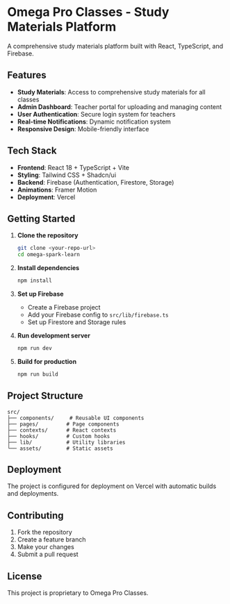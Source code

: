 # Omega Pro Classes - Study Materials Platform

A comprehensive study materials platform built with React, TypeScript, and Firebase.

## Features

- **Study Materials**: Access to comprehensive study materials for all classes
- **Admin Dashboard**: Teacher portal for uploading and managing content
- **User Authentication**: Secure login system for teachers
- **Real-time Notifications**: Dynamic notification system
- **Responsive Design**: Mobile-friendly interface

## Tech Stack

- **Frontend**: React 18 + TypeScript + Vite
- **Styling**: Tailwind CSS + Shadcn/ui
- **Backend**: Firebase (Authentication, Firestore, Storage)
- **Animations**: Framer Motion
- **Deployment**: Vercel

## Getting Started

1. **Clone the repository**
   ```bash
   git clone <your-repo-url>
   cd omega-spark-learn
   ```

2. **Install dependencies**
   ```bash
   npm install
   ```

3. **Set up Firebase**
   - Create a Firebase project
   - Add your Firebase config to `src/lib/firebase.ts`
   - Set up Firestore and Storage rules

4. **Run development server**
   ```bash
   npm run dev
   ```

5. **Build for production**
   ```bash
   npm run build
   ```

## Project Structure

```
src/
├── components/     # Reusable UI components
├── pages/         # Page components
├── contexts/      # React contexts
├── hooks/         # Custom hooks
├── lib/           # Utility libraries
└── assets/        # Static assets
```

## Deployment

The project is configured for deployment on Vercel with automatic builds and deployments.

## Contributing

1. Fork the repository
2. Create a feature branch
3. Make your changes
4. Submit a pull request

## License

This project is proprietary to Omega Pro Classes.
